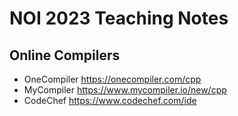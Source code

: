 # NOI 2023 Teaching Notes

## Online Compilers
- OneCompiler https://onecompiler.com/cpp
- MyCompiler https://www.mycompiler.io/new/cpp
- CodeChef https://www.codechef.com/ide

